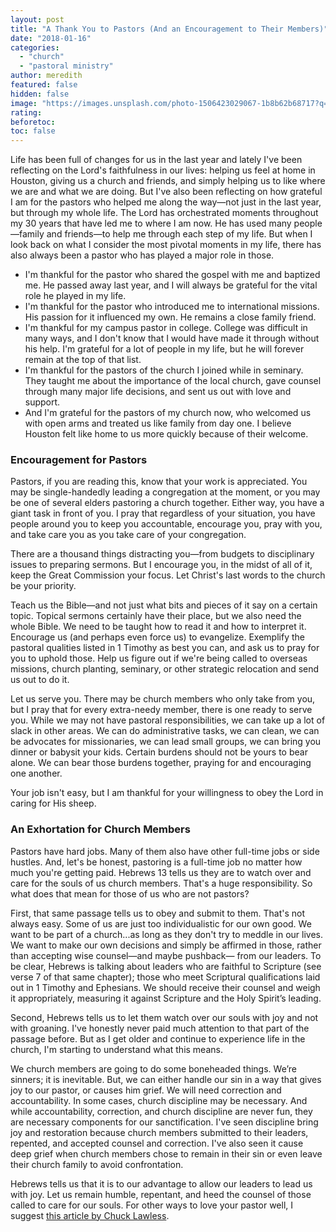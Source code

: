 ```yaml
---
layout: post
title: "A Thank You to Pastors (And an Encouragement to Their Members)"
date: "2018-01-16"
categories: 
  - "church"
  - "pastoral ministry"
author: meredith
featured: false
hidden: false
image: "https://images.unsplash.com/photo-1506423029067-1b8b62b68717?q=80&w=1992&auto=format&fit=crop&ixlib=rb-4.0.3&ixid=M3wxMjA3fDB8MHxwaG90by1wYWdlfHx8fGVufDB8fHx8fA%3D%3D"
rating:
beforetoc:
toc: false
---
```


Life has been full of changes for us in the last year and lately I've been reflecting on the Lord's faithfulness in our lives: helping us feel at home in Houston, giving us a church and friends, and simply helping us to like where we are and what we are doing. But I've also been reflecting on how grateful I am for the pastors who helped me along the way—not just in the last year, but through my whole life. The Lord has orchestrated moments throughout my 30 years that have led me to where I am now. He has used many people—family and friends—to help me through each step of my life. But when I look back on what I consider the most pivotal moments in my life, there has also always been a pastor who has played a major role in those.

- I'm thankful for the pastor who shared the gospel with me and baptized me. He passed away last year, and I will always be grateful for the vital role he played in my life.
- I'm thankful for the pastor who introduced me to international missions. His passion for it influenced my own. He remains a close family friend.
- I'm thankful for my campus pastor in college. College was difficult in many ways, and I don't know that I would have made it through without his help. I'm grateful for a lot of people in my life, but he will forever remain at the top of that list.
- I'm thankful for the pastors of the church I joined while in seminary. They taught me about the importance of the local church, gave counsel through many major life decisions, and sent us out with love and support.
- And I'm grateful for the pastors of my church now, who welcomed us with open arms and treated us like family from day one. I believe Houston felt like home to us more quickly because of their welcome.

### Encouragement for Pastors

Pastors, if you are reading this, know that your work is appreciated. You may be single-handedly leading a congregation at the moment, or you may be one of several elders pastoring a church together. Either way, you have a giant task in front of you. I pray that regardless of your situation, you have people around you to keep you accountable, encourage you, pray with you, and take care you as you take care of your congregation.

There are a thousand things distracting you—from budgets to disciplinary issues to preparing sermons. But I encourage you, in the midst of all of it, keep the Great Commission your focus. Let Christ's last words to the church be your priority.

Teach us the Bible—and not just what bits and pieces of it say on a certain topic. Topical sermons certainly have their place, but we also need the whole Bible. We need to be taught how to read it and how to interpret it. Encourage us (and perhaps even force us) to evangelize. Exemplify the pastoral qualities listed in 1 Timothy as best you can, and ask us to pray for you to uphold those. Help us figure out if we're being called to overseas missions, church planting, seminary, or other strategic relocation and send us out to do it.

Let us serve you. There may be church members who only take from you, but I pray that for every extra-needy member, there is one ready to serve you. While we may not have pastoral responsibilities, we can take up a lot of slack in other areas. We can do administrative tasks, we can clean, we can be advocates for missionaries, we can lead small groups, we can bring you dinner or babysit your kids. Certain burdens should not be yours to bear alone. We can bear those burdens together, praying for and encouraging one another.

Your job isn't easy, but I am thankful for your willingness to obey the Lord in caring for His sheep.

### An Exhortation for Church Members

Pastors have hard jobs. Many of them also have other full-time jobs or side hustles. And, let's be honest, pastoring is a full-time job no matter how much you're getting paid. Hebrews 13 tells us they are to watch over and care for the souls of us church members. That's a huge responsibility. So what does that mean for those of us who are not pastors?

First, that same passage tells us to obey and submit to them. That's not always easy. Some of us are just too individualistic for our own good. We want to be part of a church...as long as they don't try to meddle in our lives. We want to make our own decisions and simply be affirmed in those, rather than accepting wise counsel—and maybe pushback— from our leaders. To be clear, Hebrews is talking about leaders who are faithful to Scripture (see verse 7 of that same chapter); those who meet Scriptural qualifications laid out in 1 Timothy and Ephesians. We should receive their counsel and weigh it appropriately, measuring it against Scripture and the Holy Spirit’s leading.

Second, Hebrews tells us to let them watch over our souls with joy and not with groaning. I've honestly never paid much attention to that part of the passage before. But as I get older and continue to experience life in the church, I'm starting to understand what this means.

We church members are going to do some boneheaded things. We’re sinners; it is inevitable. But, we can either handle our sin in a way that gives joy to our pastor, or causes him grief. We will need correction and accountability. In some cases, church discipline may be necessary. And while accountability, correction, and church discipline are never fun, they are necessary components for our sanctification. I've seen discipline bring joy and restoration because church members submitted to their leaders, repented, and accepted counsel and correction. I've also seen it cause deep grief when church members chose to remain in their sin or even leave their church family to avoid confrontation.

Hebrews tells us that it is to our advantage to allow our leaders to lead us with joy. Let us remain humble, repentant, and heed the counsel of those called to care for our souls. For other ways to love your pastor well, I suggest [this article by Chuck Lawless](http://chucklawless.com/2018/01/10-ways-to-love-your-pastor-better-in-2018/).
